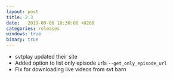 ```yaml
---
layout: post
title: 2.3
date:   2019-09-06 18:30:00 +0200
categories: releases
windows: true
binary: true
---
```


* svtplay updated their site
* Added option to list only episode urls `--get_only_episode_url`
* Fix for downloading live videos from svt barn